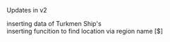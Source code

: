 Updates in v2

inserting data of Turkmen Ship's
<br>
inserting funcition to find location via region name [$]
